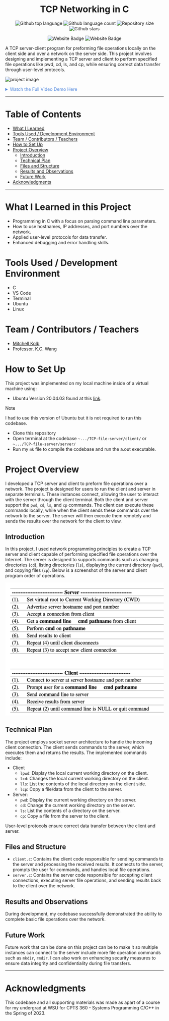 


<h1 align="center">TCP Networking in C</h1>

<p align="center">
  <img alt="Github top language" src="https://img.shields.io/github/languages/top/mitchellkolb/TCP-file-server?color=01518D">

  <img alt="Github language count" src="https://img.shields.io/github/languages/count/mitchellkolb/TCP-file-server?color=01518D">

  <img alt="Repository size" src="https://img.shields.io/github/repo-size/mitchellkolb/TCP-file-server?color=01518D">

  <img alt="Github stars" src="https://img.shields.io/github/stars/mitchellkolb/TCP-file-server?color=01518D" />
</p>

<p align="center">
<img
    src="https://img.shields.io/badge/Programming Language-%2300599b?style=for-the-badge&logo=C&logoColor=white"
    alt="Website Badge" />
<img
    src="https://img.shields.io/badge/Linux-D5A72A?style=for-the-badge&logo=Linux&logoColor=white"
    alt="Website Badge" />
</p>



A TCP server-client program for preforming file operations locally on the client side and over a network on the server side. This project involves designing and implementing a TCP server and client to perform specified file operations like pwd, cd, ls, and cp, while ensuring correct data transfer through user-level protocols.


![project image](resources/image1.png)

<details>
<summary style="color:#5087dd">Watch the Full Video Demo Here</summary>

[![Full Video Demo Here](https://img.youtube.com/vi/VidKEY/0.jpg)](https://www.youtube.com/watch?v=VidKEY)

</details>

---


# Table of Contents
- [What I Learned](#what-i-learned-in-this-project)
- [Tools Used / Development Environment](#tools-used--development-environment)
- [Team / Contributors / Teachers](#team--contributors--teachers)
- [How to Set Up](#how-to-set-up)
- [Project Overview](#project-overview)
  - [Introduction](#introduction)
  - [Technical Plan](#technical-plan)
  - [Files and Structure](#files-and-structure)
  - [Results and Observations](#results-and-observations)
  - [Future Work](#future-work)
- [Acknowledgments](#acknowledgments)

---

# What I Learned in this Project
- Programming in C with a focus on parsing command line parameters.
- How to use hostnames, IP addresses, and port numbers over the network.
- Applied user-level protocols for data transfer.
- Enhanced debugging and error handling skills.



# Tools Used / Development Environment
- C
- VS Code
- Terminal
- Ubuntu
- Linux





# Team / Contributors / Teachers
- [Mitchell Kolb](https://github.com/mitchellkolb)
- Professor. K.C. Wang





# How to Set Up
This project was implemented on my local machine inside of a virtual machine using:
- Ubuntu Version 20.04.03 found at this [link](http://lt.releases.ubuntu.com/20.04.3/).
> [!NOTE]
> I had to use this version of Ubuntu but it is not required to run this codebase. 
- Clone this repository 
- Open terminal at the codebase `~.../TCP-file-server/client/` or `~.../TCP-file-server/server/`
- Run my `mk` file to compile the codebase and run the a.out executable.



# Project Overview
I developed a TCP server and client to preform file operations over a network. The project is designed for users to run the client and server in separate terminals. These instances connect, allowing the user to interact with the server through the client terminal. Both the client and server support the `pwd`, `cd`, `ls`, and `cp` commands. The client can execute these commands locally, while when the client sends these commands over the network to the server. The server will then execute them remotely and sends the results over the network for the client to view.

## Introduction
In this project, I used network programming principles to create a TCP server and client capable of performing specified file operations over the Internet. The server is designed to supports commands such as changing directories (`cd`), listing directories (`ls`), displaying the current directory (`pwd`), and copying files (`cp`). Below is a screenshot of the server and client program order of operations.

![textbook](resources/multi-threading-textbook.png)

## Technical Plan
The project employs socket server architecture to handle the incoming client connection. The client sends commands to the server, which executes them and returns the results. The implemented commands include:

- Client
    - `lpwd`: Display the local current working directory on the client.
    - `lcd`: Changes the local current working directory on the client.
    - `lls`: List the contents of the local directory on the client side.
    - `lcp`: Copy a file/data from the client to the server.
- Server:
    - `pwd`: Display the current working directory on the server.
    - `cd`: Change the current working directory on the server.
    - `ls`: List the contents of a directory on the server.
    - `cp`: Copy a file from the server to the client.

User-level protocols ensure correct data transfer between the client and server.

## Files and Structure
- `client.c`: Contains the client code responsible for sending commands to the server and processing the received results. It connects to the server, prompts the user for commands, and handles local file operations.
- `server.c`: Contains the server code responsible for accepting client connections, executing server file operations, and sending results back to the client over the network.

## Results and Observations
During development, my codebase successfully demonstrated the ability to complete basic file operations over the network. 


## Future Work
Future work that can be done on this project can be to make it so multiple instances can connect to the server include more file operation commands such as `mkdir`, `rmdir`. I can also work on enhancing security measures to ensure data integrity and confidentiality during file transfers.



--- 
# Acknowledgments
This codebase and all supporting materials was made as apart of a course for my undergrad at WSU for CPTS 360 - Systems Programming C/C++ in the Spring of 2023. 

